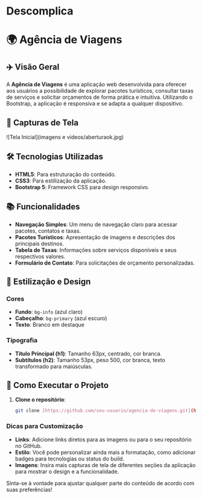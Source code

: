 # Descomplica
# 🌍 Agência de Viagens

## ✈️ Visão Geral
A **Agência de Viagens** é uma aplicação web desenvolvida para oferecer aos usuários a possibilidade de explorar pacotes turísticos, consultar taxas de serviços e solicitar orçamentos de forma prática e intuitiva. Utilizando o Bootstrap, a aplicação é responsiva e se adapta a qualquer dispositivo.

## 📸 Capturas de Tela
![Tela Inicial](imagens e videos/aberturaok.jpg)

## 🛠️ Tecnologias Utilizadas
- **HTML5**: Para estruturação do conteúdo.
- **CSS3**: Para estilização da aplicação.
- **Bootstrap 5**: Framework CSS para design responsivo.


## 📚 Funcionalidades
- **Navegação Simples**: Um menu de navegação claro para acessar pacotes, contatos e taxas.
- **Pacotes Turísticos**: Apresentação de imagens e descrições dos principais destinos.
- **Tabela de Taxas**: Informações sobre serviços disponíveis e seus respectivos valores.
- **Formulário de Contato**: Para solicitações de orçamento personalizadas.

## 🎨 Estilização e Design
### Cores
- **Fundo**: `bg-info` (azul claro)
- **Cabeçalho**: `bg-primary` (azul escuro)
- **Texto**: Branco em destaque

### Tipografia
- **Título Principal (h1)**: Tamanho 63px, centrado, cor branca.
- **Subtítulos (h2)**: Tamanho 53px, peso 500, cor branca, texto transformado para maiúsculas.

## 🚀 Como Executar o Projeto
1. **Clone o repositório**:
   ```bash
   git clone [https://github.com/seu-usuario/agencia-de-viagens.git](https://github.com/RenathaLoiza/Descomplica.git)
   
### Dicas para Customização
- **Links**: Adicione links diretos para as imagens ou para o seu repositório no GitHub.
- **Estilo**: Você pode personalizar ainda mais a formatação, como adicionar badges para tecnologias ou status do build.
- **Imagens**: Insira mais capturas de tela de diferentes seções da aplicação para mostrar o design e a funcionalidade.

Sinta-se à vontade para ajustar qualquer parte do conteúdo de acordo com suas preferências!



